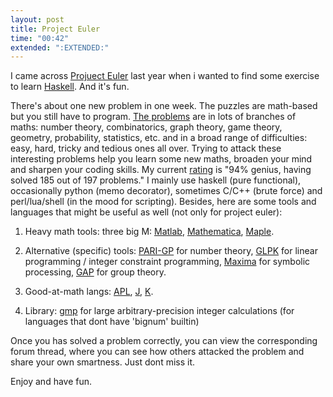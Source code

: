 ```yaml
---
layout: post
title: Project Euler
time: "00:42"
extended: ":EXTENDED:"
---
```


I came across [Projuect Euler](http://projecteuler.net) last year when i wanted to find some exercise to learn [Haskell](http://haskell.org).  And it's fun.

There's about one new problem in one week.  The puzzles are math-based but you still have to program.  [The problems](http://projecteuler.net/index.php?section=problems) are in lots of branches of maths: number theory, combinatorics, graph theory, game theory,  geometry, probability, statistics, etc. and in a broad range of difficulties: easy, hard, tricky and tedious ones all over.
Trying to attack these interesting problems help you learn some new maths,  broaden your mind and sharpen your coding skills.  My current [rating](http://projecteuler.net/index.php?section=scores) is "94% genius, having solved 185 out of 197 problems."  I mainly use haskell (pure functional), occasionally python (memo decorator),  sometimes C/C++ (brute force) and perl/lua/shell (in the mood for scripting). Besides, here are some tools and languages that might be useful as well (not only for project euler):

1. Heavy math tools: three big M: [Matlab](http://www.mathworks.com/), [Mathematica](http://www.wolfram.com/), [Maple](http://www.maplesoft.com/).

2. Alternative (specific) tools: [PARI-GP](http://pari.math.u-bordeaux.fr/) for number theory, [GLPK](http://www.gnu.org/software/glpk/) for linear programming / integer constraint programming, [Maxima](http://maxima.sourceforge.net/) for symbolic processing, [GAP](http://www.gap-system.org/) for group theory.

3. Good-at-math langs: [APL](http://aplteam2.com/aplwiki/moin.cgi/FrontPage), [J](http://www.jsoftware.com/), [K](http://www.kx.com/).

4. Library: [gmp](http://gmplib.org/) for large arbitrary-precision integer calculations (for languages that dont have 'bignum' builtin)

Once you has solved a problem correctly, you can view the corresponding forum thread, where you can see how others attacked the problem and share your own smartness.  Just dont miss it.

Enjoy and have fun.
